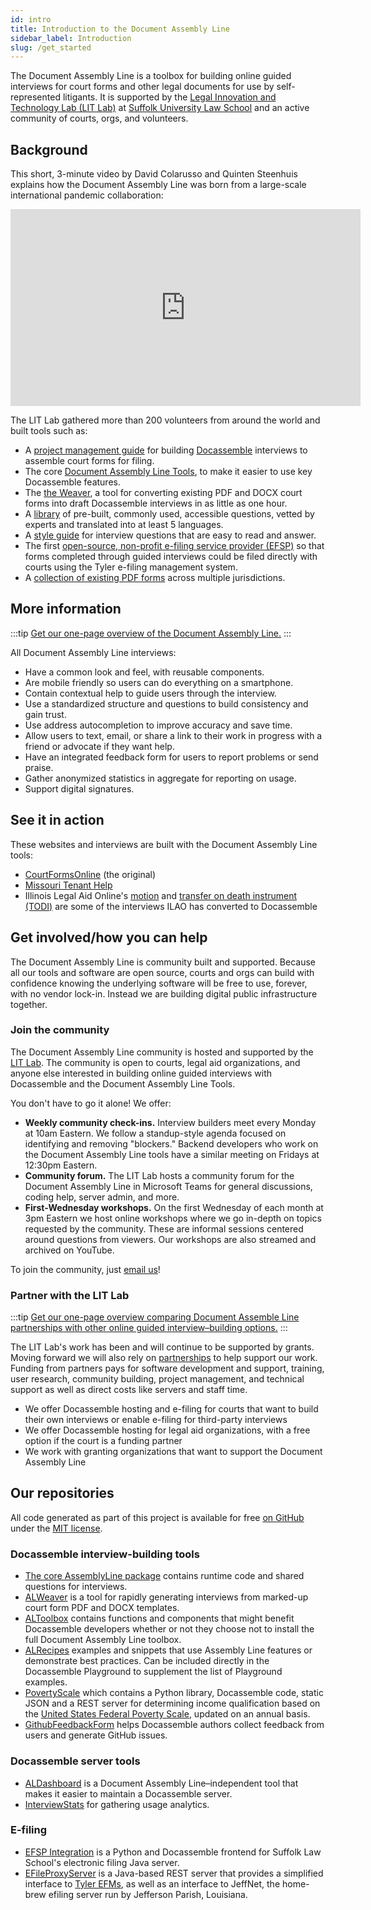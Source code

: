 ```yaml
---
id: intro
title: Introduction to the Document Assembly Line
sidebar_label: Introduction
slug: /get_started
---
```


The Document Assembly Line is a toolbox for building online guided interviews for court forms and other legal documents for use by self-represented litigants. It is supported by the [Legal Innovation and Technology Lab (LIT Lab)](https://suffolklitlab.org/) at [Suffolk University Law School](https://www.suffolk.edu/law/) and an active community of courts, orgs, and volunteers.

## Background

This short, 3-minute video by David Colarusso and Quinten Steenhuis explains how the Document Assembly Line was born from a large-scale international pandemic collaboration:

<p align="center">
  <iframe width="560" height="315" src="https://www.youtube-nocookie.com/embed/y7Bwk9g8H7g" title="YouTube video player" frameborder="0" allow="accelerometer; autoplay; clipboard-write; encrypted-media; gyroscope; picture-in-picture" allowfullscreen></iframe>
</p>

The LIT Lab gathered more than 200 volunteers from around the world and built tools such as:

* A [project management guide](project_management.md) for building [Docassemble](https://docassemble.org) interviews to assemble court forms for filing.
* The core [Document Assembly Line Tools](https://github.com/SuffolkLITLab/docassemble-AssemblyLine), to make it easier to use key Docassemble features.
* The [the Weaver](../authoring/weaver_overview.md), a tool for converting existing PDF and DOCX court forms into draft Docassemble interviews in as little as one hour.
* A [library](../style_guide/question_library/names.md) of pre-built, commonly used, accessible questions, vetted by experts and translated into at least 5 languages.
* A [style guide](../style_guide/question_style_overview.md) for interview questions that are easy to read and answer.
* The first [open-source, non-profit e-filing service provider (EFSP)](components/EFSPIntegration/efsp_overview.md) so that forms completed through guided interviews could be filed directly with courts using the Tyler e-filing management system.
* A [collection of existing PDF forms](https://suffolklitlab.org/form-explorer/)
  across multiple jurisdictions.

## More information

:::tip
[Get our one-page overview of the Document Assembly Line.](https://suffolklitlab.org/onepagers/docassemblyline/)
:::

All Document Assembly Line interviews:

* Have a common look and feel, with reusable components.
* Are mobile friendly so users can do everything on a smartphone.
* Contain contextual help to guide users through the interview.
* Use a standardized structure and questions to build consistency and gain trust.
* Use address autocompletion to improve accuracy and save time.
* Allow users to text, email, or share a link to their work in progress with a
  friend or advocate if they want help.
* Have an integrated feedback form for users to report problems or send praise.
* Gather anonymized statistics in aggregate for reporting on usage.
* Support digital signatures.

## See it in action

These websites and interviews are built with the Document Assembly Line tools:

* [CourtFormsOnline](https://courtformsonline.org/) (the original)
* [Missouri Tenant Help](http://motenanthelp.org)
* Illinois Legal Aid Online's [motion](https://www.illinoislegalaid.org/legal-information/motion) and [transfer on death instrument (TODI)](https://www.illinoislegalaid.org/legal-information/transfer-death-instrument-or-todi) are some of the interviews ILAO has converted to Docassemble

## Get involved/how you can help

The Document Assembly Line is community built and supported. Because all our tools and software are open source, courts and orgs can build with confidence knowing the underlying software will be free to use, forever, with no vendor lock-in. Instead we are building digital public infrastructure together.

### Join the community

The Document Assembly Line community is hosted and supported by the [LIT Lab](https://suffolklitlab.org/). The community is open to courts, legal aid organizations, and anyone else interested in building online guided interviews with Docassemble and the Document Assembly Line Tools.

You don't have to go it alone! We offer:

* **Weekly community check-ins.** Interview builders meet every Monday at 10am Eastern. We follow a standup-style agenda focused on identifying and removing "blockers." Backend developers who work on the Document Assembly Line tools have a similar meeting on Fridays at 12:30pm Eastern.
* **Community forum.** The LIT Lab hosts a community forum for the Document Assembly Line in Microsoft Teams for general discussions, coding help, server admin, and more.
* **First-Wednesday workshops.** On the first Wednesday of each month at 3pm Eastern we host online workshops where we go in-depth on topics requested by the community. These are informal sessions centered around questions from viewers. Our workshops are also streamed and archived on YouTube.

To join the community, just [email us](mailto:litlab@suffolk.edu)!

### Partner with the LIT Lab

:::tip
[Get our one-page overview comparing Document Assemble Line partnerships with other online guided interview–building options.](https://suffolklitlab.org/onepagers/partnerships/)
:::

The LIT Lab's work has been and will continue to be supported by grants. Moving forward we will also rely on [partnerships](/#partners) to help support our work. Funding from partners pays for software development and support, training, user research, community building, project management, and technical support as well as direct costs like servers and staff time.

* We offer Docassemble hosting and e-filing for courts that want to build their own interviews or enable e-filing for third-party interviews
* We offer Docassemble hosting for legal aid organizations, with a free option if the court is a funding partner
* We work with granting organizations that want to support the Document Assembly Line

## Our repositories

All code generated as part of this project is available for free [on GitHub](https://github.com/SuffolkLITLab) under the [MIT license](https://opensource.org/license/mit).

### Docassemble interview-building tools

* [The core AssemblyLine package](https://github.com/SuffolkLITLab/docassemble-AssemblyLine) contains runtime code and shared questions for interviews.
* [ALWeaver](https://github.com/SuffolkLITLab/docassemble-ALWeaver) is a tool for
  rapidly generating interviews from marked-up court form PDF and DOCX templates.
* [ALToolbox](https://github.com/SuffolkLITLab/docassemble-ALToolbox) contains functions and components that might benefit Docassemble developers whether or not they choose not to install the full Document Assembly Line toolbox.
* [ALRecipes](https://github.com/SuffolkLITLab/docassemble-ALRecipes) examples and snippets that use Assembly Line features or demonstrate best practices. Can be included directly in the Docassemble Playground to supplement the list of Playground examples.
* [PovertyScale](https://github.com/SuffolkLITLab/docassemble-PovertyScale) which contains a Python library, Docassemble code, static JSON and a REST server for determining income qualification based on the [United States Federal Poverty Scale](https://aspe.hhs.gov/topics/poverty-economic-mobility/poverty-guidelines), updated on an annual basis.
* [GithubFeedbackForm](https://github.com/SuffolkLITLab/docassemble-GithubFeedbackForm) helps Docassemble authors collect feedback from users and generate GitHub issues.

### Docassemble server tools

* [ALDashboard](https://github.com/SuffolkLITLab/docassemble-ALDashboard) is a Document Assembly Line–independent tool that makes it easier to maintain a Docassemble server.
* [InterviewStats](https://github.com/SuffolkLITLab/docassemble-InterviewStats/) for gathering usage analytics.

### E-filing

* [EFSP Integration](https://github.com/SuffolkLITLab/docassemble-EFSPIntegration/) is a Python and Docassemble frontend for Suffolk Law School's electronic filing Java server.
* [EFileProxyServer](https://github.com/SuffolkLITLab/EfileProxyServer) is a Java-based REST server that provides a simplified interface to [Tyler EFMs](https://www.tylertech.com/products/odyssey/file-serve), as well as an interface to JeffNet, the home-brew efiling server run by Jefferson Parish, Louisiana.